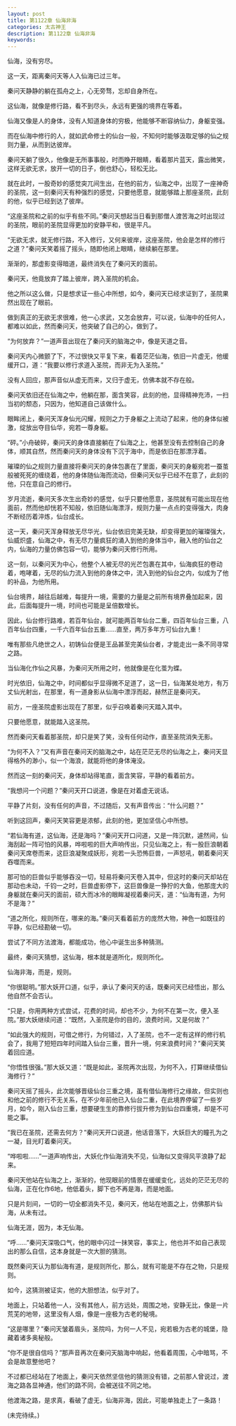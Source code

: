 ```yaml
---
layout: post
title: 第1122章 仙海非海
categories: 太古神王
description: 第1122章 仙海非海
keywords:
---
```


仙海，没有穷尽。

这一天，距离秦问天等人入仙海已过三年。

秦问天静静的躺在孤舟之上，心无旁骛，忘却自身所在。

这仙海，就像是修行路，看不到尽头，永远有更强的境界在等着。

仙海又像是人的身体，没有人知道身体的穷极，他能够不断容纳仙力，身躯变强。

而在仙海中修行的人，就如武命修士的仙台一般，不知何时能够汲取足够的仙之规则力量，从而到达彼岸。

秦问天躺了很久，他像是无所事事般，时而睁开眼睛，看着那片蓝天，露出微笑，这样无欲无求，放开一切的日子，倒也舒心，轻松无比。

就在此时，一股奇妙的感觉突兀间生出，在他的前方，仙海之中，出现了一座神奇的圣院，这一刻秦问天有种强烈的感觉，只要他愿意，就能够踏上那座圣院，此刻的他，似乎已经到达了彼岸。

“这座圣院和之前的似乎有些不同。”秦问天想起当日看到那僧人渡苦海之时出现过的圣院，眼前的圣院显得更加的安静平和，很是平凡。

“无欲无求，就无修行路，不入修行，又何来彼岸，这座圣院，他会是怎样的修行之道？”秦问天笑着摇了摇头，随即他闭上眼睛，继续躺在那里。

渐渐的，那虚影变得暗道，最终消失在了秦问天的面前。

秦问天，他竟放弃了踏上彼岸，跨入圣院的机会。

他之所以这么做，只是想求证一些心中所想，如今，秦问天已经求证到了，圣院果然出现在了眼前。

做到真正的无欲无求很难，他一心求武，又怎会放弃，可以说，仙海中的任何人，都难以如此，然而秦问天，他突破了自己的心，做到了。

“为何放弃？”一道声音出现在了秦问天的脑海之中，像是天道之音。

秦问天内心微颤了下，不过很快又平复下来，看着茫茫仙海，依旧一片虚无，他缓缓开口，道：“我要以修行求道入圣院，而非无为入圣院。”

没有人回应，那声音似从虚无而来，又归于虚无，仿佛本就不存在般。

秦问天依旧还在仙海之中，他躺在那，面含笑容，此刻的他，显得精神充沛，一扫当初的颓态，只因为，他知道自己该做什么。

眼眸闭上，秦问天浑身仙光闪耀，规则之力于身躯之上流动了起来，他的身体似被激，绽放出夺目仙华，宛若一尊身躯。

“砰。”小舟破碎，秦问天的身体直接躺在了仙海之上，他甚至没有去控制自己的身体，顺其自然，然而秦问天的身体没有下沉于海中，而是依旧在那漂浮着。

璀璨的仙之规则力量直接将秦问天的身体包裹在了里面，秦问天的身躯宛若一蚕茧般被死死的缠绕着，他的身体随仙海而流动，但秦问天似乎已经不在意了，此刻的他，只在意自己的修行。

岁月流逝，秦问天多次生出奇妙的感觉，似乎只要他愿意，圣院就有可能出现在他面前，然而他却恍若不知般，依旧随仙海漂浮，规则力量一点点的变得强大，肉身不断经历着淬炼，仙台成长。

这一天，秦问天浑身释放无尽华光，仙台依旧完美无缺，却变得更加的璀璨强大，仙威炽盛，仙海之中，有无尽力量疯狂的涌入到他的身体当中，融入他的仙台之内，仙海的力量仿佛包容一切，能够为秦问天修行所用。

这一刻，以秦问天为中心，他整个人被无尽的光芒包裹在其中，仙海疯狂的卷动着，咆哮着，无尽的仙力流入到他的身体之中，流入到他的仙台之内，似成为了他的补品，为他所用。

仙台境界，越往后越难，每提升一境，需要的力量是之前所有境界叠加起来，因此，后面每提升一境，时间也可能是呈倍数增长。

因此，仙台修行路难，若百年仙台，就可能两百年仙台二重，四百年仙台三重，八百年仙台四重，一千六百年仙台五重……直至，两万多年方可仙台九重！

唯有那些凡绝世之人，初铸仙台便是王品甚至完美仙台者，才能走出一条不同寻常之路。

当仙海化作仙之风暴，为秦问天所用之时，他就像是在化茧为蝶。

时光依旧，仙海之中，时间都似乎显得微不足道了，这一日，仙海某处地方，有万丈仙光射出，在那里，有一道身影从仙海中漂浮而起，赫然正是秦问天。

前方，一座圣院虚影出现在了那里，似乎召唤着秦问天踏入其中。

只要他愿意，就能踏入这圣院。

然而秦问天看着那圣院，却只是笑了笑，没有任何动作，直至圣院消失无影。

“为何不入？”又有声音在秦问天的脑海之中，站在茫茫无尽的仙海之上，秦问天显得格外的渺小，似一个海浪，就能将他的身体淹没。

然而这一刻的秦问天，身体却站得笔直，面含笑容，平静的看着前方。

“我想问一个问题？”秦问天开口说道，像是在对着虚无说话。

平静了片刻，没有任何的声音，不过随后，又有声音传出：“什么问题？”

听到这回声，秦问天笑容更是浓郁，此刻的他，更加坚信心中所想。

“若仙海有道，这仙海，还是海吗？”秦问天开口问道，又是一阵沉默，遽然间，仙海刮起一阵可怕的风暴，哗啦啦的巨大声响传出，只见仙海之上，有一股巨浪朝着秦问天席卷而来，这巨浪凝聚成妖形，宛若一头恐怖巨兽，一声怒吼，朝着秦问天吞噬而来。

那可怕的巨兽似乎能够吞没一切，轻易将秦问天卷入其中，但这时的秦问天却站在那动也未动，千钧一之时，巨兽虚影停下，这巨兽像是一狰狞的大鱼，他那庞大的身躯就在秦问天的面前，硕大而冰冷的眼眸凝视着秦问天，道：“仙海有道，为何不是海？”

“道之所化，规则所在，哪来的海。”秦问天看着前方的庞然大物，神色一如既往的平静，似已经勘破一切。

尝试了不同方法渡海，都能成功，他心中诞生出多种猜测。

最终，秦问天猜想，这仙海，根本就是道所化，规则所化。

仙海非海，而是，规则。

“你很聪明。”那大妖开口道，似乎，承认了秦问天的话，既秦问天已经悟出，那么他自然不会否认。

“只是，你用两种方式尝试，花费的时间，却也不少，为何不在第一次，便入圣院。”那大妖继续问道：“既然，入圣院是你的目的，浪费时间，又是何故？”

“如此强大的规则，可借之修行，为何错过，入了圣院，也不一定有这样的修行机会了，我用了短短四年时间踏入仙台三重，晋升一境，何来浪费时间？”秦问天笑着回应道。

“你悟性很强。”那大妖又道：“既是如此，圣院再次出现，为何不入，打算继续借仙海修行？”

秦问天摇了摇头，此次能够晋级仙台三重之境，虽有借仙海修行之缘故，但实则也和他之前的修行不无关系，在不少年前他已入仙台二重，在此境界停留了一些岁月，如今，刚入仙台三重，想要硬生生的靠修行拔升修为到仙台四重境，却是不可能之事。

“我已在圣院，还需去何方？”秦问天开口说道，他话音落下，大妖巨大的瞳孔为之一凝，目光盯着秦问天。

“哗啦啦……”一道声响传出，大妖化作仙海消失不见，仙海似又变得风平浪静了起来。

秦问天他站在仙海之上，渐渐的，他现眼前的情景在缓缓变化，远处的茫茫无尽的仙海，正在化作6地，他低着头，脚下也不再是海，而是地面。

只是片刻间，一切的一切全都消失不见，秦问天，他站在地面之上，仿佛那片仙海，从未有过。

仙海无涯，因为，本无仙海。

“呼……”秦问天深吸口气，他的眼中闪过一抹笑容，事实上，他也并不如自己表现出的那么自信，这本身就是一次大胆的猜测。

既然秦问天认为那仙海有道，是规则所化，那么，就有可能是不存在之物，只是规则。

如今，这猜测被证实，他的大胆想法，似乎对了。

地面上，只站着他一人，没有其他人，前方远处，周围之地，安静无比，像是一片荒芜的地带，这里没有人烟，像是一座极为古老的秘境。

“这是哪里？”秦问天皱着眉头，圣院吗，为何一人不见，宛若极为古老的城堡，隐藏着诸多奥秘般。

“你不是很自信吗？”那声音再次在秦问天脑海中响起，他看着周围，心中暗骂，不会是故意整他吧？

不过都已经站在了地面上，秦问天依然坚信他的猜测没有错，之前那人曾说过，渡海之路各显神通，他们的路不同，会被送往不同之地。

他渡海之路，是求真，看破了虚无，仙海非海，因此，可能单独走上了一条路！

(未完待续。)
